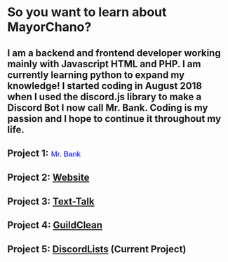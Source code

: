 <!-- TITLE: Home -->
<!-- SUBTITLE: Meet MayorChano -->



<h1> So you want to learn about MayorChano?</h1>
<h2> I am a backend and frontend developer working mainly with Javascript HTML and PHP. I am currently learning python to expand my knowledge! I started coding in August 2018 when I used the discord.js library to make a Discord Bot I now call Mr. Bank. Coding is my passion and I hope to continue it throughout my life.</h2>

## Project 1:<button style="border: none; color: blue;background: none;border-radius: 0%; font-size: 17px; transition: 0.25s" onmouseover="this.style = 'border: none; color: darkblue;background: none;border-radius: 0%; font-size: 17px; transition: 0.25s'" onmouseout="this.style = 'border: none; color: blue;background: none;border-radius: 0%; font-size: 17px; transition: 0.25s'" onclick="window.location.href = window.location.pathname + '/mrbank'">Mr. Bank</button>

## Project 2: [Website](https://mayorchano.me)

## Project 3: [Text-Talk](https://tt.mayorchano.me)

## Project 4: [GuildClean](https://guildclean.glitch.me)

## Project 5: [DiscordLists](https://lists.mayorchano.me) (Current Project)